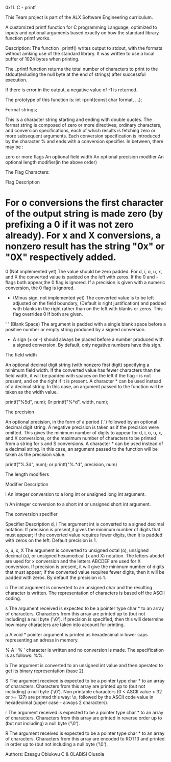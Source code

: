 0x11. C - printf

This Team project is part of the ALX Software Engineering curriculum.

A customized printf function for C programming Language, optimized to inputs and optional arguments based exactly on how the standard library function printf works.

Description:
The function _printf() writes output to stdout, with the formats without amking use of the standard library.
It was written to use a local buffer of 1024 bytes when printing.

The _printf function returns the total number of characters to print to the stdout(exluding the null byte at the end of strings) after successful execution.

If there is error in the output, a negative value of -1 is returned.

The prototype of this function is: int -print(const char format, ...);

Format strings;

This is a character string starting and ending with double quotes. The format string is composed of zero or more directives; ordinary characters, and conversion specifications, each of which results is fetching zero or more subsequent arguments.
Each conversion specification is introduced by the character % and ends with a conversion specifier. In between, there may be :

zero or more flags
An optional field width
An optional precision modifier
An optional length modifier(in the above order)

The Flag Characters:

Flag	Description
#	For o conversions the first character of the output string is made zero (by prefixing a 0 if it was not zero already). For x and X conversions, a nonzero result has the string "0x" or "0X" respectively added.

0	(Not implemented yet) The value should be zero padded. For d, i, o, u, x, and X the converted value is padded on the left with zeros. If the 0 and - flags both appear,the 0 flag is ignored. If a precision is given with a numeric conversion, the 0 flag is ignored.

-	(Minus sign, not implemented yet) The converted value is to be left adjusted on the field boundary, (Default is right justification) and padded with blanks in the right rather than on the left with blanks or zeros. This flag overrides 0 if both are given.

' '	(Blank Space) The argument is padded with a single blank space before a positive number or empty string produced by a signed conversion.

+	A sign (+ or -) should always be placed before a number produced with a signed conversion. By default, only negative numbers have this sign.


The field width

An optional decimal digit string (with nonzero first digit) specifying a minimum field width. If the converted value has fewer characters than the field width, it will be padded with spaces on the left if the flag - is not present, and on the right if it is present. A character * can be used instead of a decimal string. In this case, an argument passed to the function will be taken as the width value.

printf("%5d", num);    0r    printf("%*d", width, num);

The precision

An optional precision, in the form of a period ('.') followed by an optional decimal digit string. A negative precision is taken as if the precision were omitted. This gives the minimum number of digits to appear for d, i, o, u, x, and X conversions, or the maximum number of characters to be printed from a string for s and S conversions. A character * can be used instead of a decimal string. In this case, an argument passed to the function will be taken as the precision value.

printf("%.3d", num);     or    printf("%.*d", precision, num)

The length modifiers

Modifier	Description

l	An integer conversion to a long int or unsigned long int argument.

h	An integer conversion to a short int or unsigned short int argument.

The conversion specifier

Specifier	Description
d, i	The argument int is converted to a signed decimal notation. If precision is present,it gives the minimum number of digits that must appear; if the converted value requires fewer digits, then it is padded with zeros on the left. Default precision is 1.

o, u, x, X	The argument is converted to unsigned octal (o), unsigned decimal (u), or unsigned hexamedical (x and X) notation. The letters abcdef are used for x conversion and the letters ABCDEF are used for X conversion. If precision is present, it will give the minimum number of digits that must appear; if the converted value requires fewer digits, then it will be padded with zeros. By default the precision is 1.

c	The int argument is converted to an unsigned char and the resulting character is written. The representation of characters is based off the ASCII coding.

s	The argument received is expected to be a pointer type char * to an array of characters. Characters from this array are printed up to (but not including) a null byte ('\0'). If precision is specified, then this will determine how many characters are taken into account for printing.

p	A void * pointer argument is printed as hexadecimal in lower caps representing an adress in memory.

%	A ' % ' character is written and no conversion is made. The specification is as follows: %%.

b	The argument is converted to an unsigned int value and then operated to get its binary representation (base 2).

S	The argument received is expected to be a pointer type char * to an array of characters. Characters from this array are printed up to (but not including) a null byte ('\0'). Non printable characters (0 < ASCII value < 32 or >= 127) are printed this way: \x, followed by the ASCII code value in hexadecimal (upper case - always 2 characters).

r	The argument received is expected to be a pointer type char * to an array of characters. Characters from this array are printed in reverse order up to (but not including) a null byte ('\0').

R	The argument received is expected to be a pointer type char * to an array of characters. Characters from this array are encoded to ROT13 and printed in order up to (but not including a null byte ('\0').


Authors: Ezeagu Obiukwu C
&        OLABISI Olusola
